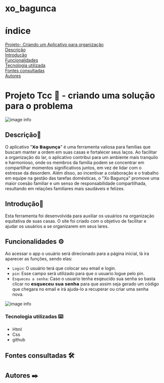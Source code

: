 # xo_bagunca
# índice

[Projeto- Criando um Aplicativo para organização](#projeto--organização-melhoria-em-casa)  
[Descrição](#descri%C3%A7%C3%A3o)  
[Introdução](#introdu%C3%A7%C3%A3o)  
[Funcionalidades](#funcionalidades)  
[Tecnologia utilizada](#tecnologia-utilizadas)  
[Fontes consultadas](#fontes-consultadas)  
[Autores](#autores)  

# Projeto Tcc 🚀 - criando uma solução para o problema

![image info](comentario/inicio) 

## Descrição📝
 O aplicativo "𝗫𝗼 𝗕𝗮𝗴𝘂𝗻𝗰̧𝗮" é uma ferramenta valiosa para famílias que buscam manter a ordem em suas casas e fortalecer seus laços. Ao facilitar a organização do lar, o aplicativo contribui para um ambiente mais tranquilo e harmonioso, onde os membros da família podem se concentrar em compartilhar momentos significativos juntos, em vez de lidar com o estresse da desordem. Além disso, ao incentivar a colaboração e o trabalho em equipe na gestão das tarefas domésticas, o "Xo Bagunça" promove uma maior coesão familiar e um senso de responsabilidade compartilhada, resultando em relações familiares mais saudáveis e felizes.

## Introdução📌
Esta ferramenta foi desenvolvida para auxiliar os usuários na organização equitativa de suas casas. O site foi criado com o objetivo de facilitar e ajudar os usuários a se organizarem em seus lares.

## Funcionalidades ⚙️
Ao acessar o app o usuário será direcionado para a página inicial, lá ira aparecer as funções, sendo elas: 
  - `Login`: O usuário terá que colocar seu email e login.
 -  `pin`: Esse campo será utilizado para que o usuario logue pelo pin.
  - `Esqueceu a senha`: Caso o usuario tenha esqeucido sua senha so basta clicar no 𝗲𝘀𝗾𝘂𝗲𝗰𝗲𝘂 𝘀𝘂𝗮 𝘀𝗲𝗻𝗵𝗮 para que assim seja gerado um código que chegara no email e irá ajuda-lo a recuperar ou criar uma senha nova. 
 
 ![image info](video/gif.gif) 

 ### Tecnologia utilizadas ⌨️ 
* Html
* Css
* github

## Fontes consultadas 🛠️


## Autores ✒️




